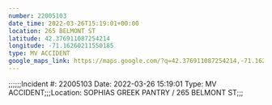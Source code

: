 ```yaml
---
number: 22005103
date_time: 2022-03-26T15:19:01+00:00
location: 265 BELMONT ST
latitude: 42.376911087254214
longitude: -71.16260211550185
type: MV ACCIDENT
google_maps_link: https://maps.google.com/?q=42.376911087254214,-71.16260211550185
---
```


;;;;;;Incident #: 22005103  Date: 2022-03-26 15:19:01   Type: MV ACCIDENT;;;Location: SOPHIAS GREEK PANTRY / 265 BELMONT ST;;;
